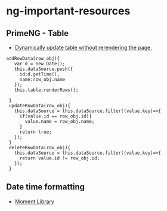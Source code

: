 ng-important-resources
=======

## PrimeNG - Table
  - [Dynamically update table without rerendering the page.](https://www.freakyjolly.com/angular-material-table-operations-using-dialog/#.XvXB888zbDc)
 ```JS
 addRowData(row_obj){
    var d = new Date();
    this.dataSource.push({
      id:d.getTime(),
      name:row_obj.name
    });
    this.table.renderRows();
    
  }
  updateRowData(row_obj){
    this.dataSource = this.dataSource.filter((value,key)=>{
      if(value.id == row_obj.id){
        value.name = row_obj.name;
      }
      return true;
    });
  }
  deleteRowData(row_obj){
    this.dataSource = this.dataSource.filter((value,key)=>{
      return value.id != row_obj.id;
    });
  }
 ```
  
  
  
## Date time formatting
  - [Moment Library](https://momentjs.com/)
